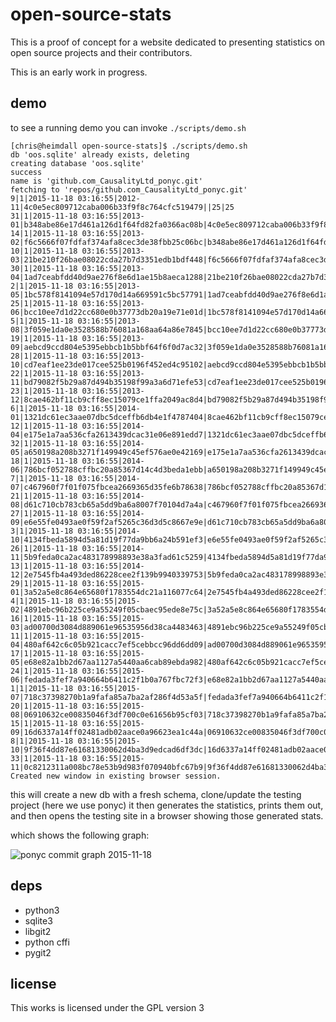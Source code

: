 open-source-stats
=================

This is a proof of concept for a website dedicated to presenting statistics on open source projects and their contributors.

This is an early work in progress.

demo
----

to see a running demo you can invoke `./scripts/demo.sh`

    [chris@heimdall open-source-stats]$ ./scripts/demo.sh 
    db 'oos.sqlite' already exists, deleting
    creating database 'oos.sqlite'
    success
    name is 'github.com_CausalityLtd_ponyc.git'
    fetching to 'repos/github.com_CausalityLtd_ponyc.git'
    9|1|2015-11-18 03:16:55|2012-11|4c0e5ec809712caba006b33f9f8c764cfc519479||25|25
    31|1|2015-11-18 03:16:55|2013-01|b348abe86e17d461a126d1f64fd82fa0366ac08b|4c0e5ec809712caba006b33f9f8c764cfc519479|30|5
    14|1|2015-11-18 03:16:55|2013-02|f6c5666f07fdfaf374afa8cec3de38fbb25c06bc|b348abe86e17d461a126d1f64fd82fa0366ac08b|36|6
    10|1|2015-11-18 03:16:55|2013-03|21be210f26bae08022cda27b7d3351edb1bdf448|f6c5666f07fdfaf374afa8cec3de38fbb25c06bc|45|9
    30|1|2015-11-18 03:16:55|2013-04|1ad7ceabfdd40d9ae276f8e6d1ae15b8aeca1288|21be210f26bae08022cda27b7d3351edb1bdf448|49|4
    2|1|2015-11-18 03:16:55|2013-05|1bc578f8141094e57d170d14a669591c5bc57791|1ad7ceabfdd40d9ae276f8e6d1ae15b8aeca1288|52|3
    25|1|2015-11-18 03:16:55|2013-06|bcc10ee7d1d22cc680e0b37773db20a19e71e01d|1bc578f8141094e57d170d14a669591c5bc57791|54|2
    5|1|2015-11-18 03:16:55|2013-08|3f059e1da0e3528588b76081a168aa64a86e7845|bcc10ee7d1d22cc680e0b37773db20a19e71e01d|82|28
    19|1|2015-11-18 03:16:55|2013-09|aebcd9ccd804e5395ebbcb1b5bbf64f6f0d7ac32|3f059e1da0e3528588b76081a168aa64a86e7845|103|21
    28|1|2015-11-18 03:16:55|2013-10|cd7eaf1ee23de017cee525b0196f452ed4c95102|aebcd9ccd804e5395ebbcb1b5bbf64f6f0d7ac32|105|2
    22|1|2015-11-18 03:16:55|2013-11|bd79082f5b29a87d494b35198f99a3a6d71efe53|cd7eaf1ee23de017cee525b0196f452ed4c95102|108|3
    23|1|2015-11-18 03:16:55|2013-12|8cae462bf11cb9cff8ec15079ce1ffa2049ac8d4|bd79082f5b29a87d494b35198f99a3a6d71efe53|112|4
    6|1|2015-11-18 03:16:55|2014-01|1321dc61ec3aae07dbc5dceffb6db4e1f4787404|8cae462bf11cb9cff8ec15079ce1ffa2049ac8d4|115|3
    12|1|2015-11-18 03:16:55|2014-04|e175e1a7aa536cfa2613439dcac31e06e891edd7|1321dc61ec3aae07dbc5dceffb6db4e1f4787404|119|4
    32|1|2015-11-18 03:16:55|2014-05|a650198a208b3271f149949c45ef576ae0e42169|e175e1a7aa536cfa2613439dcac31e06e891edd7|135|16
    18|1|2015-11-18 03:16:55|2014-06|786bcf052788cffbc20a85367d14c4d3beda1ebb|a650198a208b3271f149949c45ef576ae0e42169|162|27
    7|1|2015-11-18 03:16:55|2014-07|c467960f7f01f075fbcea2669365d35fe6b78638|786bcf052788cffbc20a85367d14c4d3beda1ebb|345|183
    21|1|2015-11-18 03:16:55|2014-08|d61c710cb783cb65a5dd9ba6a8007f70104d7a4a|c467960f7f01f075fbcea2669365d35fe6b78638|380|35
    27|1|2015-11-18 03:16:55|2014-09|e6e55fe0493ae0f59f2af5265c36d3d5c8667e9e|d61c710cb783cb65a5dd9ba6a8007f70104d7a4a|692|312
    3|1|2015-11-18 03:16:55|2014-10|4134fbeda5894d5a81d19f77da9bb6a24b591ef3|e6e55fe0493ae0f59f2af5265c36d3d5c8667e9e|963|271
    26|1|2015-11-18 03:16:55|2014-11|5b9feda0ca2ac483178998893e38a3fad61c5259|4134fbeda5894d5a81d19f77da9bb6a24b591ef3|1173|210
    13|1|2015-11-18 03:16:55|2014-12|2e7545fb4a493ded86228cee2f139b9940339753|5b9feda0ca2ac483178998893e38a3fad61c5259|1370|197
    29|1|2015-11-18 03:16:55|2015-01|3a52a5e8c864e65680f1783554dc21a116077c64|2e7545fb4a493ded86228cee2f139b9940339753|1548|178
    4|1|2015-11-18 03:16:55|2015-02|4891ebc96b225ce9a55249f05cbaec95ede8e75c|3a52a5e8c864e65680f1783554dc21a116077c64|1696|148
    16|1|2015-11-18 03:16:55|2015-03|ad00700d3084d889061e96535956d38ca4483463|4891ebc96b225ce9a55249f05cbaec95ede8e75c|1762|66
    11|1|2015-11-18 03:16:55|2015-04|480af642c6c05b921cacc7ef5cebbcc96dd6dd09|ad00700d3084d889061e96535956d38ca4483463|1971|209
    17|1|2015-11-18 03:16:55|2015-05|e68e82a1bb2d67aa1127a5440aa6cab89ebda982|480af642c6c05b921cacc7ef5cebbcc96dd6dd09|2198|227
    24|1|2015-11-18 03:16:55|2015-06|fedada3fef7a940664b6411c2f1b0a767fbc72f3|e68e82a1bb2d67aa1127a5440aa6cab89ebda982|2294|96
    1|1|2015-11-18 03:16:55|2015-07|718c37398270b1a9fafa85a7ba2af286f4d53a5f|fedada3fef7a940664b6411c2f1b0a767fbc72f3|2354|60
    20|1|2015-11-18 03:16:55|2015-08|06910632ce00835046f3df700c0e61656b95cf03|718c37398270b1a9fafa85a7ba2af286f4d53a5f|2383|29
    15|1|2015-11-18 03:16:55|2015-09|16d6337a14ff02481adb02aace0a96623ea1c44a|06910632ce00835046f3df700c0e61656b95cf03|2475|92
    8|1|2015-11-18 03:16:55|2015-10|9f36f4dd87e61681330062d4ba3d9edcad6df3dc|16d6337a14ff02481adb02aace0a96623ea1c44a|2566|91
    33|1|2015-11-18 03:16:55|2015-11|0c8212311a008bc78e53b9d983f070940bfc67b9|9f36f4dd87e61681330062d4ba3d9edcad6df3dc|2639|73
    Created new window in existing browser session.

this will create a new db with a fresh schema, clone/update the testing project (here we use ponyc)
it then generates the statistics, prints them out, and then opens the testing site in a browser showing those generated stats.

which shows the following graph:

![ponyc commit graph 2015-11-18](https://raw.githubusercontent.com/mkfifo/open-source-stats/master/resources/ponyc_commit_graph_2015-11-18.png)

deps
----

 * python3
 * sqlite3
 * libgit2
 * python cffi
 * pygit2

license
-------

This works is licensed under the GPL version 3


